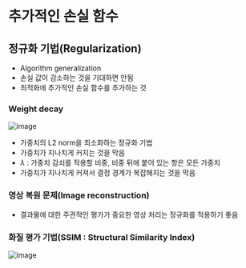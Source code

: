 # 추가적인 손실 함수

## 정규화 기법(Regularization)

- Algorithm generalization
- 손실 값이 감소하는 것을 기대하면 안됨
- 최적화에 추가적인 손실 함수를 추가하는 것

### Weight decay

![image](https://user-images.githubusercontent.com/80622859/225613749-f06ce336-00f1-401f-8f04-0f5d0b0f6c2d.png)

- 가중치의 L2 norm을 최소화하는 정규화 기법
- 가중치가 지나치게 커지는 것을 막음
- $\lambda$ : 가중치 감쇠를 적용할 비중, 비중 뒤에 붙어 있는 항은 모든 가중치
- 가중치가 지나치게 커져서 결정 경계가 복잡해지는 것을 막음

### 영상 복원 문제(Image reconstruction)

- 결과물에 대한 주관적인 평가가 중요한 영상 처리는 정규화를 적용하기 좋음

### 화질 평가 기법(SSIM : Structural Similarity Index)

![image](https://user-images.githubusercontent.com/80622859/225614921-a77793cb-9b28-44c2-ab20-f5743919a4ac.png)
